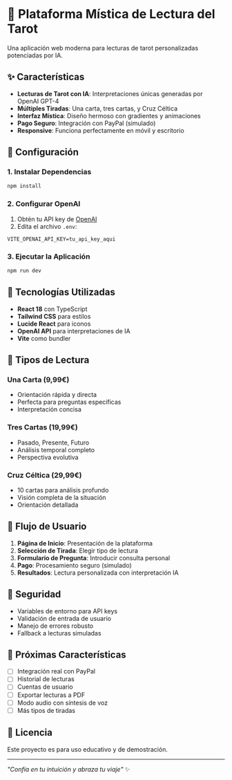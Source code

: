 # 🔮 Plataforma Mística de Lectura del Tarot

Una aplicación web moderna para lecturas de tarot personalizadas potenciadas por IA.

## ✨ Características

- **Lecturas de Tarot con IA**: Interpretaciones únicas generadas por OpenAI GPT-4
- **Múltiples Tiradas**: Una carta, tres cartas, y Cruz Céltica
- **Interfaz Mística**: Diseño hermoso con gradientes y animaciones
- **Pago Seguro**: Integración con PayPal (simulado)
- **Responsive**: Funciona perfectamente en móvil y escritorio

## 🚀 Configuración

### 1. Instalar Dependencias
```bash
npm install
```

### 2. Configurar OpenAI
1. Obtén tu API key de [OpenAI](https://platform.openai.com/api-keys)
2. Edita el archivo `.env`:
```env
VITE_OPENAI_API_KEY=tu_api_key_aqui
```

### 3. Ejecutar la Aplicación
```bash
npm run dev
```

## 🔧 Tecnologías Utilizadas

- **React 18** con TypeScript
- **Tailwind CSS** para estilos
- **Lucide React** para iconos
- **OpenAI API** para interpretaciones de IA
- **Vite** como bundler

## 📱 Tipos de Lectura

### Una Carta (9,99€)
- Orientación rápida y directa
- Perfecta para preguntas específicas
- Interpretación concisa

### Tres Cartas (19,99€)
- Pasado, Presente, Futuro
- Análisis temporal completo
- Perspectiva evolutiva

### Cruz Céltica (29,99€)
- 10 cartas para análisis profundo
- Visión completa de la situación
- Orientación detallada

## 🎯 Flujo de Usuario

1. **Página de Inicio**: Presentación de la plataforma
2. **Selección de Tirada**: Elegir tipo de lectura
3. **Formulario de Pregunta**: Introducir consulta personal
4. **Pago**: Procesamiento seguro (simulado)
5. **Resultados**: Lectura personalizada con interpretación IA

## 🔐 Seguridad

- Variables de entorno para API keys
- Validación de entrada de usuario
- Manejo de errores robusto
- Fallback a lecturas simuladas

## 🌟 Próximas Características

- [ ] Integración real con PayPal
- [ ] Historial de lecturas
- [ ] Cuentas de usuario
- [ ] Exportar lecturas a PDF
- [ ] Modo audio con síntesis de voz
- [ ] Más tipos de tiradas

## 📄 Licencia

Este proyecto es para uso educativo y de demostración.

---

*"Confía en tu intuición y abraza tu viaje"* ✨